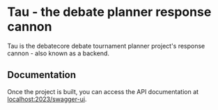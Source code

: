# Tau - the debate planner response cannon

Tau is the debatecore debate tournament planner project's response cannon - also known as a backend.

## Documentation
Once the project is built, you can access the API documentation at [localhost:2023/swagger-ui](http://localhost:2023/swagger-ui).